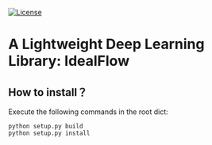 [![License](https://img.shields.io/npm/l/@nrwl/workspace.svg?style=flat-square)]()
# A Lightweight Deep Learning Library: IdealFlow
## How to install？

Execute the following commands in the root dict:

```
python setup.py build
python setup.py install
```


